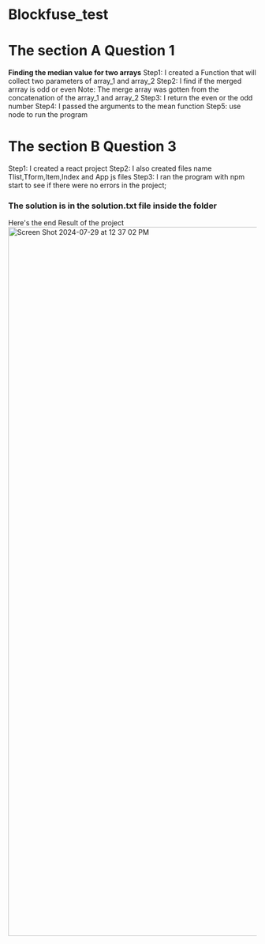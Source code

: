 # Blockfuse_test
# The section A Question 1
**Finding the median value for two arrays**
Step1: I created a Function that will collect two parameters of array_1 and array_2
Step2: I find if the merged arrray is odd or even
Note: The merge array was gotten from the concatenation of the array_1 and array_2
Step3: I return the even or the odd number
Step4: I passed the arguments to the mean function
Step5: use node to run the program

# The section B Question 3
Step1: I created a react project
Step2: I also created files name Tlist,Tform,Item,Index and App js files
Step3: I ran the program with npm start to see if there were no errors in the project;
### The solution is in the solution.txt file inside the folder
Here's the end Result of the project
<img width="1435" alt="Screen Shot 2024-07-29 at 12 37 02 PM" src="https://github.com/user-attachments/assets/01fb02f5-fd8e-468f-92dd-7012d3d92430">

